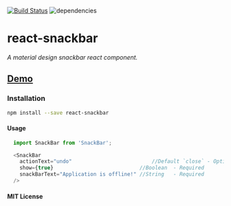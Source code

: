 [![Build Status](https://travis-ci.org/gokulkrishh/react-snackbar.svg?branch=master)](https://travis-ci.org/gokulkrishh/react-snackbar)  ![dependencies](https://david-dm.org/gokulkrishh/react-snackbar.svg)
# react-snackbar

*A material design snackbar react component.*

## [Demo](https://git.io/vi8fZ)

### Installation

```sh
npm install --save react-snackbar
```

#### Usage

```js
  import SnackBar from 'SnackBar';

  <SnackBar
    actionText="undo"                          //Default `close` - Optional
    show={true}                            //Boolean  - Required
    snackBarText="Application is offline!" //String   - Required
  />
```

#### MIT License
